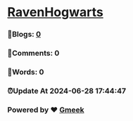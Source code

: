 # [RavenHogwarts](https://RavenHogWarts.github.io/blog) 
### :page_facing_up:Blogs: [0](https://RavenHogWarts.github.io/blog/tag.html) 
### :speech_balloon:Comments: 0 
### :hibiscus:Words: 0 
### :alarm_clock:Update At 2024-06-28 17:44:47 
### Powered by :heart: [Gmeek](https://github.com/Meekdai/Gmeek)
